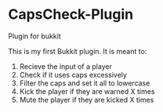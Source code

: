 CapsCheck-Plugin
================

Plugin for bukkit

This is my first Bukkit plugin.  It is meant to:
1. Recieve the input of a player
2. Check if it uses caps excessively
3. Filter the caps and set it all to lowercase
4. Kick the player if they are warned X times
5. Mute the player if they are kicked X times
